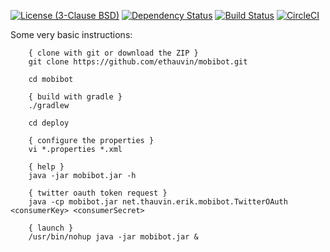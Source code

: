 [![License (3-Clause BSD)](https://img.shields.io/badge/license-BSD%203--Clause-blue.svg?style=flat-square)](http://opensource.org/licenses/BSD-3-Clause) [![Dependency Status](https://beta.gemnasium.com/badges/github.com/ethauvin/mobibot.svg)](https://beta.gemnasium.com/projects/github.com/ethauvin/mobibot) [![Build Status](https://travis-ci.org/ethauvin/mobibot.svg?branch=master)](https://travis-ci.org/ethauvin/mobibot) [![CircleCI](https://circleci.com/gh/ethauvin/mobibot/tree/master.svg?style=shield)](https://circleci.com/gh/ethauvin/mobibot/tree/master)

Some very basic instructions:

```
    { clone with git or download the ZIP }
    git clone https://github.com/ethauvin/mobibot.git

    cd mobibot

    { build with gradle }
    ./gradlew

    cd deploy

    { configure the properties }
    vi *.properties *.xml

    { help }
    java -jar mobibot.jar -h

    { twitter oauth token request }
    java -cp mobibot.jar net.thauvin.erik.mobibot.TwitterOAuth <consumerKey> <consumerSecret>

    { launch }
    /usr/bin/nohup java -jar mobibot.jar &
```